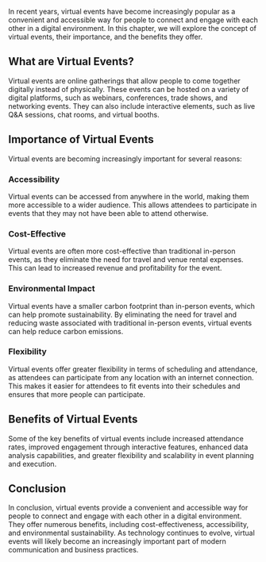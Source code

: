
In recent years, virtual events have become increasingly popular as a convenient and accessible way for people to connect and engage with each other in a digital environment. In this chapter, we will explore the concept of virtual events, their importance, and the benefits they offer.

What are Virtual Events?
------------------------

Virtual events are online gatherings that allow people to come together digitally instead of physically. These events can be hosted on a variety of digital platforms, such as webinars, conferences, trade shows, and networking events. They can also include interactive elements, such as live Q\&A sessions, chat rooms, and virtual booths.

Importance of Virtual Events
----------------------------

Virtual events are becoming increasingly important for several reasons:

### Accessibility

Virtual events can be accessed from anywhere in the world, making them more accessible to a wider audience. This allows attendees to participate in events that they may not have been able to attend otherwise.

### Cost-Effective

Virtual events are often more cost-effective than traditional in-person events, as they eliminate the need for travel and venue rental expenses. This can lead to increased revenue and profitability for the event.

### Environmental Impact

Virtual events have a smaller carbon footprint than in-person events, which can help promote sustainability. By eliminating the need for travel and reducing waste associated with traditional in-person events, virtual events can help reduce carbon emissions.

### Flexibility

Virtual events offer greater flexibility in terms of scheduling and attendance, as attendees can participate from any location with an internet connection. This makes it easier for attendees to fit events into their schedules and ensures that more people can participate.

Benefits of Virtual Events
--------------------------

Some of the key benefits of virtual events include increased attendance rates, improved engagement through interactive features, enhanced data analysis capabilities, and greater flexibility and scalability in event planning and execution.

Conclusion
----------

In conclusion, virtual events provide a convenient and accessible way for people to connect and engage with each other in a digital environment. They offer numerous benefits, including cost-effectiveness, accessibility, and environmental sustainability. As technology continues to evolve, virtual events will likely become an increasingly important part of modern communication and business practices.
